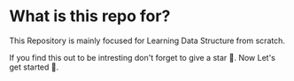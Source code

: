 # What is this repo for?
This Repository is mainly focused for Learning Data Structure from scratch. 

If you find this out to be intresting don't forget to give a star 🌟. Now Let's get started 🚀.

